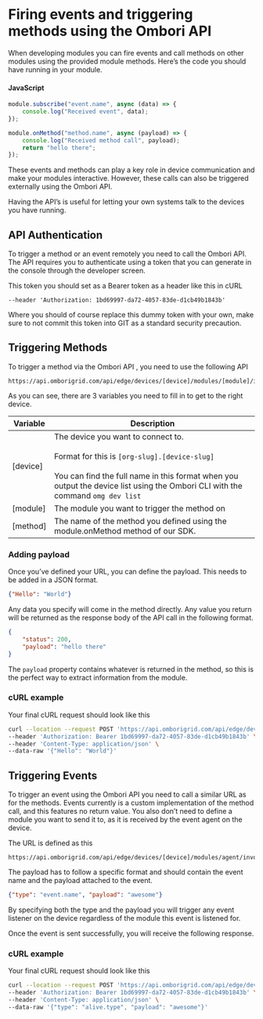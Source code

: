 <!-- ---
name: Firing methods and events remotely
route: /api/remote-events-methods
menu: API
--- -->

# Firing events and triggering methods using the Ombori API

When developing modules you can fire events and call methods on other modules using the provided module methods. Here’s the code you should have running in your module.

<!-- tabs:start -->
#### **JavaScript**
```javascript
module.subscribe("event.name", async (data) => {
    console.log("Received event", data);
});

module.onMethod("method.name", async (payload) => {
    console.log("Received method call", payload);
    return "hello there";
});
```
<!-- tabs:end -->

These events and methods can play a key role in device communication and make your modules interactive. However, these calls can also be triggered externally using the Ombori API.

Having the API’s is useful for letting your own systems talk to the devices you have running.

## API Authentication

To trigger a method or an event remotely you need to call the Ombori API. The API requires you to authenticate using a token that you can generate in the console through the developer screen.

This token you should set as a Bearer token as a header like this in cURL

```
--header 'Authorization: 1bd69997-da72-4057-83de-d1cb49b1843b'
```

Where you should of course replace this dummy token with your own, make sure to not commit this token into GIT as a standard security precaution.

## Triggering Methods

To trigger a method via the Ombori API , you need to use the following API

```
https://api.omborigrid.com/api/edge/devices/[device]/modules/[module]/invoke/[method]
```

As you can see, there are 3 variables you need to fill in to get to the right device.

| Variable| Description                                                                                                                                                                                                                           |
| ------------------------------------------- | --------------------------------------------------------------------------------------------------------------------------------------------------------------------------------------------------------------------------------------- |
| [device]                                    | The device you want to connect to. <br /><br /> Format for this is `[org-slug].[device-slug]` <br /><br /> You can find the full name in this format when you output the device list using the Ombori CLI with the command `omg dev list` |  |
| [module]                                    | The module you want to trigger the method on                                                                                                                                                                                            |
| [method]                                    | The name of the method you defined using the module.onMethod method of our SDK.                                                                                                                                                         |

### Adding payload

Once you’ve defined your URL, you can define the payload. This needs to be added in a JSON format.

```json
{"Hello": "World"}
```

Any data you specify will come in the method directly. Any value you return will be returned as the response body of the API call in the following format.

```json
{
    "status": 200,
    "payload": "hello there"
}
```

The `payload` property contains whatever is returned in the method, so this is the perfect way to extract information from the module.

### cURL example
Your final cURL request should look like this
```bash
curl --location --request POST 'https://api.omborigrid.com/api/edge/devices/[device]/modules/[module]/invoke/[method]' \
--header 'Authorization: Bearer 1bd69997-da72-4057-83de-d1cb49b1843b' \
--header 'Content-Type: application/json' \
--data-raw '{"Hello": "World"}'
```

## Triggering Events
To trigger an event using the Ombori API you need to call a similar URL as for the methods. Events currently is a custom implementation of the method call, and this features no return value. You also don’t need to define a module you want to send it to, as it is received by the event agent on the device.

The URL is defined as this
```
https://api.omborigrid.com/api/edge/devices/[device]/modules/agent/invoke/broadcast
```
The payload has to follow a specific format and should contain the event name and the payload attached to the event.

```json
{"type": "event.name", "payload": "awesome"}
```

By specifying both the type and the payload you will trigger any event listener on the device regardless of the module this event is listened for.

Once the event is sent successfully, you will receive the following response.

### cURL example
Your final cURL request should look like this
```bash
curl --location --request POST 'https://api.omborigrid.com/api/edge/devices/[device]/modules/agent/invoke/broadcast' \
--header 'Authorization: Bearer 1bd69997-da72-4057-83de-d1cb49b1843b' \
--header 'Content-Type: application/json' \
--data-raw '{"type": "alive.type", "payload": "awesome"}'
```